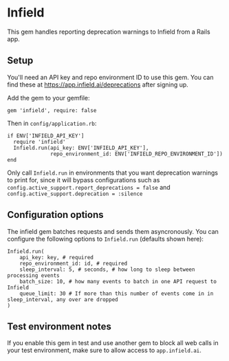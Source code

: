 # Infield

This gem handles reporting deprecation warnings to Infield from a Rails app.

## Setup

You'll need an API key and repo environment ID to use this gem. You can find these at https://app.infield.ai/deprecations after signing up.

Add the gem to your gemfile:

    gem 'infield', require: false

Then in `config/application.rb`:

    if ENV['INFIELD_API_KEY']
      require 'infield'
      Infield.run(api_key: ENV['INFIELD_API_KEY'],
                  repo_environment_id: ENV['INFIELD_REPO_ENVIRONMENT_ID'])
    end

Only call `Infield.run` in environments that you want deprecation warnings to print for, since it will bypass configurations such as `config.active_support.report_deprecations = false`
and `config.active_support.deprecation = :silence`

## Configuration options

The infield gem batches requests and sends them asyncronously. You can configure the following options to `Infield.run` (defaults shown here):

    Infield.run(
        api_key: key, # required
        repo_environment_id: id, # required
        sleep_interval: 5, # seconds, # how long to sleep between processing events
        batch_size: 10, # how many events to batch in one API request to Infield
        queue_limit: 30 # If more than this number of events come in in sleep_interval, any over are dropped
    )

## Test environment notes

If you enable this gem in test and use another gem to block all web
calls in your test environment, make sure to allow access to `app.infield.ai`.
